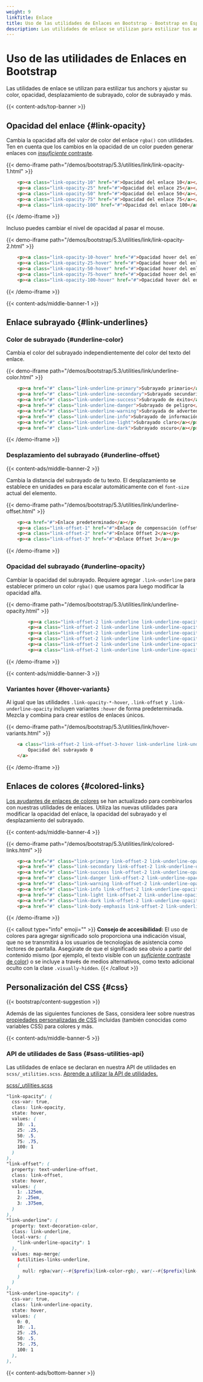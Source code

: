 ```yaml
---
weight: 9
linkTitle: Enlace
title: Uso de las utilidades de Enlaces en Bootstrap · Bootstrap en Español v5.3
description: Las utilidades de enlace se utilizan para estilizar tus anchors y ajustar su color, opacidad, desplazamiento de subrayado, color de subrayado y más.
---
```


# Uso de las utilidades de Enlaces en Bootstrap

Las utilidades de enlace se utilizan para estilizar tus anchors y ajustar su color, opacidad, desplazamiento de subrayado, color de subrayado y más.

{{< content-ads/top-banner >}}

Opacidad del enlace {#link-opacity}
------------------------------------

Cambia la opacidad alfa del valor de color del enlace `rgba()` con utilidades. Ten en cuenta que los cambios en la opacidad de un color pueden generar enlaces con [_insuficiente_ contraste](/bootstrap/5.3/getting-started/accessibility/#color-contrast).

{{< demo-iframe path="/demos/bootstrap/5.3/utilities/link/link-opacity-1.html" >}}
```html {filename="HTML"}
    <p><a class="link-opacity-10" href="#">Opacidad del enlace 10</a></p>
    <p><a class="link-opacity-25" href="#">Opacidad del enlace 25</a></p>
    <p><a class="link-opacity-50" href="#">Opacidad del enlace 50</a></p>
    <p><a class="link-opacity-75" href="#">Opacidad del enlace 75</a></p>
    <p><a class="link-opacity-100" href="#">Opacidad del enlace 100</a></p>
```
{{< /demo-iframe >}}

Incluso puedes cambiar el nivel de opacidad al pasar el mouse.

{{< demo-iframe path="/demos/bootstrap/5.3/utilities/link/link-opacity-2.html" >}}
```html {filename="HTML"}
    <p><a class="link-opacity-10-hover" href="#">Opacidad hover del enlace 10</a></p>
    <p><a class="link-opacity-25-hover" href="#">Opacidad hover del enlace 25</a></p>
    <p><a class="link-opacity-50-hover" href="#">Opacidad hover del enlace 50</a></p>
    <p><a class="link-opacity-75-hover" href="#">Opacidad hover del enlace 75</a></p>
    <p><a class="link-opacity-100-hover" href="#">Opacidad hover del enlace 100</a></p>
```
{{< /demo-iframe >}}

{{< content-ads/middle-banner-1 >}}

Enlace subrayado {#link-underlines}
------------------------------------

### Color de subrayado {#underline-color}

Cambia el color del subrayado independientemente del color del texto del enlace.

{{< demo-iframe path="/demos/bootstrap/5.3/utilities/link/underline-color.html" >}}
```html {filename="HTML"}
    <p><a href="#" class="link-underline-primary">Subrayado primario</a></p>
    <p><a href="#" class="link-underline-secondary">Subrayado secundario</a></p>
    <p><a href="#" class="link-underline-success">Subrayado de éxito</a></p>
    <p><a href="#" class="link-underline-danger">Subrayado de peligro</a></p>
    <p><a href="#" class="link-underline-warning">Subrayada de advertencia</a></p>
    <p><a href="#" class="link-underline-info">Subrayado de información</a></p>
    <p><a href="#" class="link-underline-light">Subrayado claro</a></p>
    <p><a href="#" class="link-underline-dark">Subrayado oscuro</a></p>
```
{{< /demo-iframe >}}

### Desplazamiento del subrayado {#underline-offset}

{{< content-ads/middle-banner-2 >}}

Cambia la distancia del subrayado de tu texto. El desplazamiento se establece en unidades `em` para escalar automáticamente con el `font-size` actual del elemento.

{{< demo-iframe path="/demos/bootstrap/5.3/utilities/link/underline-offset.html" >}}
```html {filename="HTML"}
    <p><a href="#">Enlace predeterminado</a></p>
    <p><a class="link-offset-1" href="#">Enlace de compensación (offset) 1</a></p>
    <p><a class="link-offset-2" href="#">Enlace Offset 2</a></p>
    <p><a class="link-offset-3" href="#">Enlace Offset 3</a></p>
```
{{< /demo-iframe >}}

### Opacidad del subrayado {#underline-opacity}

Cambiar la opacidad del subrayado. Requiere agregar `.link-underline` para establecer primero un color `rgba()` que usamos para luego modificar la opacidad alfa.

{{< demo-iframe path="/demos/bootstrap/5.3/utilities/link/underline-opacity.html" >}}
```html {filename="HTML"}
        <p><a class="link-offset-2 link-underline link-underline-opacity-0" href="#">Opacidad del subrayado 0</a></p>
        <p><a class="link-offset-2 link-underline link-underline-opacity-10" href="#">Opacidad del subrayado 10</a></p>
        <p><a class="link-offset-2 link-underline link-underline-opacity-25" href="#">Opacidad del subrayado 25</a></p>
        <p><a class="link-offset-2 link-underline link-underline-opacity-50" href="#">Opacidad del subrayado 50</a></p>
        <p><a class="link-offset-2 link-underline link-underline-opacity-75" href="#">Opacidad del subrayado 75</a></p>
        <p><a class="link-offset-2 link-underline link-underline-opacity-100" href="#">Opacidad del subrayado 100</a></p>
```
{{< /demo-iframe >}}

{{< content-ads/middle-banner-3 >}}

### Variantes hover {#hover-variants}

Al igual que las utilidades `.link-opacity-*-hover`, `.link-offset` y `.link-underline-opacity` incluyen variantes `:hover` de forma predeterminada. Mezcla y combina para crear estilos de enlaces únicos.

{{< demo-iframe path="/demos/bootstrap/5.3/utilities/link/hover-variants.html" >}}
```html {filename="HTML"}
    <a class="link-offset-2 link-offset-3-hover link-underline link-underline-opacity-0 link-underline-opacity-75-hover" href="#">
        Opacidad del subrayado 0
    </a>
```
{{< /demo-iframe >}}

Enlaces de colores {#colored-links}
------------------------------------

[Los ayudantes de enlaces de colores](/bootstrap/5.3/helpers/colored-links) se han actualizado para combinarlos con nuestras utilidades de enlaces. Utiliza las nuevas utilidades para modificar la opacidad del enlace, la opacidad del subrayado y el desplazamiento del subrayado.

{{< content-ads/middle-banner-4 >}}

{{< demo-iframe path="/demos/bootstrap/5.3/utilities/link/colored-links.html" >}}
```html {filename="HTML"}
    <p><a href="#" class="link-primary link-offset-2 link-underline-opacity-25 link-underline-opacity-100-hover">Enlace principal</a></p>
    <p><a href="#" class="link-secondary link-offset-2 link-underline-opacity-25 link-underline-opacity-100-hover">Enlace secundario</a></p>
    <p><a href="#" class="link-success link-offset-2 link-underline-opacity-25 link-underline-opacity-100-hover">Enlace de éxito</a></p>
    <p><a href="#" class="link-danger link-offset-2 link-underline-opacity-25 link-underline-opacity-100-hover">Enlace de peligro</a></p>
    <p><a href="#" class="link-warning link-offset-2 link-underline-opacity-25 link-underline-opacity-100-hover">Enlace de advertencia</a></p>
    <p><a href="#" class="link-info link-offset-2 link-underline-opacity-25 link-underline-opacity-100-hover">Enlace de información</a></p>
    <p><a href="#" class="link-light link-offset-2 link-underline-opacity-25 link-underline-opacity-100-hover">Enlace claro</a></p>
    <p><a href="#" class="link-dark link-offset-2 link-underline-opacity-25 link-underline-opacity-100-hover">Enlace oscuro</a></p>
    <p><a href="#" class="link-body-emphasis link-offset-2 link-underline-opacity-25 link-underline-opacity-75-hover">Enlace de énfasis</a></p>
```
{{< /demo-iframe >}}

{{< callout type="info" emoji="" >}}
**Consejo de accesibilidad:** El uso de colores para agregar significado solo proporciona una indicación visual, que no se transmitirá a los usuarios de tecnologías de asistencia como lectores de pantalla. Asegúrate de que el significado sea obvio a partir del contenido mismo (por ejemplo, el texto visible con un [_suficiente_ contraste de color](/bootstrap/5.3/getting-started/accessibility#color-contrast)) o se incluye a través de medios alternativos, como texto adicional oculto con la clase `.visually-hidden`.
{{< /callout >}}

Personalización del CSS {#css}
-----------

{{< bootstrap/content-suggestion >}}

Además de las siguientes funciones de Sass, considera leer sobre nuestras [propiedades personalizadas de CSS](/bootstrap/5.3/customize/css-variables) incluidas (también conocidas como variables CSS) para colores y más.

{{< content-ads/middle-banner-5 >}}

### API de utilidades de Sass {#sass-utilities-api}

Las utilidades de enlace se declaran en nuestra API de utilidades en `scss/_utilities.scss`. [Aprende a utilizar la API de utilidades.](/bootstrap/5.3/utilities/api/#using-the-api)

[scss/_utilities.scss](https://github.com/twbs/bootstrap/blob/v5.3.2/scss/_utilities.scss)

```scss {filename="scss/_utilities.scss"}
"link-opacity": (
  css-var: true,
  class: link-opacity,
  state: hover,
  values: (
    10: .1,
    25: .25,
    50: .5,
    75: .75,
    100: 1
  )
),
"link-offset": (
  property: text-underline-offset,
  class: link-offset,
  state: hover,
  values: (
    1: .125em,
    2: .25em,
    3: .375em,
  )
),
"link-underline": (
  property: text-decoration-color,
  class: link-underline,
  local-vars: (
    "link-underline-opacity": 1
  ),
  values: map-merge(
    $utilities-links-underline,
    (
      null: rgba(var(--#{$prefix}link-color-rgb), var(--#{$prefix}link-underline-opacity, 1)),
    )
  )
),
"link-underline-opacity": (
  css-var: true,
  class: link-underline-opacity,
  state: hover,
  values: (
    0: 0,
    10: .1,
    25: .25,
    50: .5,
    75: .75,
    100: 1
  ),
),
```

{{< content-ads/bottom-banner >}}
